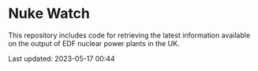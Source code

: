 # Nuke Watch

This repository includes code for retrieving the latest information available on the output of EDF nuclear power plants in the UK.

Last updated: 2023-05-17 00:44